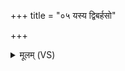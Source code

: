 +++
title = "०५ यस्य द्विबर्हसो"

+++
<details><summary>मूलम् (VS)</summary>

यस्य॑ द्वि॒बर्ह॑सो बृ॒हत्सहो॑ दा॒धार॒ रोद॑सी। गि॒रीँरज्राँ॑ अ॒पः स्व᳡र्वृषत्व॒ना ॥
</details>